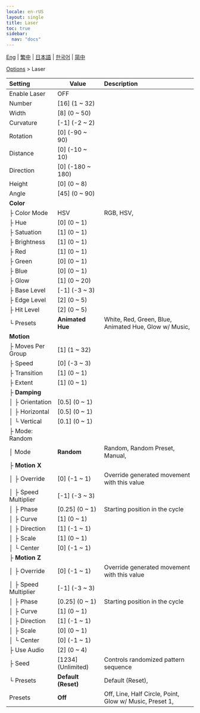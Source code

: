 ```yaml
---
locale: en-rUS
layout: single
title: Laser
toc: true
sidebar:
  nav: "docs"
---
```

[Eng](/dancexr/menu/2025.4/stage/laser) | [繁中](/tw/dancexr/menu/2025.4/stage/laser) | [日本語](/jp/dancexr/menu/2025.4/stage/laser) | [한국어](/kr/dancexr/menu/2025.4/stage/laser) | [简中](/zh/dancexr/menu/2025.4/stage/laser)

[Options](../menu#Options) > Laser



| Setting | Value | Description |
| :--- | --- | :--- |
| Enable Laser | OFF | 
| Number | [16] (1 ~ 32) | 
| Width | [8] (0 ~ 50) | 
| Curvature | [-1] (-2 ~ 2) | 
| Rotation | [0] (-90 ~ 90) | 
| Distance | [0] (-10 ~ 10) | 
| Direction | [0] (-180 ~ 180) | 
| Height | [0] (0 ~ 8) | 
| Angle | [45] (0 ~ 90) | 
| **Color** | | 
| ├ Color Mode | HSV | RGB, HSV, 
| ├ Hue | [0] (0 ~ 1) | 
| ├ Satuation | [1] (0 ~ 1) | 
| ├ Brightness | [1] (0 ~ 1) | 
| ├ Red | [1] (0 ~ 1) | 
| ├ Green | [0] (0 ~ 1) | 
| ├ Blue | [0] (0 ~ 1) | 
| ├ Glow | [1] (0 ~ 20) | 
| ├ Base Level | [-1] (-3 ~ 3) | 
| ├ Edge Level | [2] (0 ~ 5) | 
| ├ Hit Level | [2] (0 ~ 5) | 
| └ Presets | **Animated Hue** | White, Red, Green, Blue, Animated Hue, Glow w/ Music,  |
| **Motion** | | 
| ├ Moves Per Group | [1] (1 ~ 32) | 
| ├ Speed | [0] (-3 ~ 3) | 
| ├ Transition | [1] (0 ~ 1) | 
| ├ Extent | [1] (0 ~ 1) | 
| ├ **Damping** | | 
| │ ├ Orientation | [0.5] (0 ~ 1) | 
| │ ├ Horizontal | [0.5] (0 ~ 1) | 
| │ └ Vertical | [0.1] (0 ~ 1) | 
| ├ Mode: Random || 
| │ Mode | **Random** | Random, Random Preset, Manual,  |
| ├ **Motion X** | | 
| │ ├ Override | [0] (-1 ~ 1) | Override generated movement with this value
| │ ├ Speed Multiplier | [-1] (-3 ~ 3) | 
| │ ├ Phase | [0.25] (0 ~ 1) | Starting position in the cycle
| │ ├ Curve | [1] (0 ~ 1) | 
| │ ├ Direction | [1] (-1 ~ 1) | 
| │ ├ Scale | [1] (0 ~ 1) | 
| │ └ Center | [0] (-1 ~ 1) | 
| ├ **Motion Z** | | 
| │ ├ Override | [0] (-1 ~ 1) | Override generated movement with this value
| │ ├ Speed Multiplier | [-1] (-3 ~ 3) | 
| │ ├ Phase | [0.25] (0 ~ 1) | Starting position in the cycle
| │ ├ Curve | [1] (0 ~ 1) | 
| │ ├ Direction | [1] (-1 ~ 1) | 
| │ ├ Scale | [0] (0 ~ 1) | 
| │ └ Center | [0] (-1 ~ 1) | 
| ├ Use Audio | [2] (0 ~ 4) | 
| ├ Seed | [1234] (Unlimited) | Controls randomized pattern sequence
| └ Presets | **Default (Reset)** | Default (Reset),  |
| Presets | **Off** | Off, Line, Half Circle, Point, Glow w/ Music, Preset 1,  |
